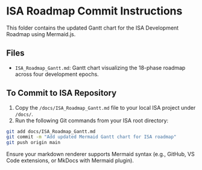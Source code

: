 
# ISA Roadmap Commit Instructions

This folder contains the updated Gantt chart for the ISA Development Roadmap using Mermaid.js.

## Files

- `ISA_Roadmap_Gantt.md`: Gantt chart visualizing the 18-phase roadmap across four development epochs.

## To Commit to ISA Repository

1. Copy the `/docs/ISA_Roadmap_Gantt.md` file to your local ISA project under `/docs/`.
2. Run the following Git commands from your ISA root directory:

```bash
git add docs/ISA_Roadmap_Gantt.md
git commit -m "Add updated Mermaid Gantt chart for ISA roadmap"
git push origin main
```

Ensure your markdown renderer supports Mermaid syntax (e.g., GitHub, VS Code extensions, or MkDocs with Mermaid plugin).
